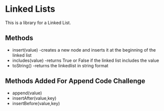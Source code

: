 # Linked Lists

This is a library for a Linked List.  

## Methods
* insert(value) -creates a new node and inserts it at the beginning of the linked list
* includes(value) -returns True or False if the linked list includes the value
* toString() -returns the linkedlist in string format

## Methods Added For Append Code Challenge
* append(value)
* insertAfter(value,key)
* insertBefore(value,key)

